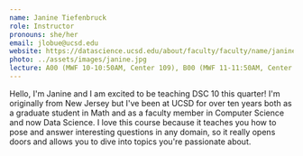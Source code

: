 ```yaml
---
name: Janine Tiefenbruck
role: Instructor
pronouns: she/her
email: jlobue@ucsd.edu
website: https://datascience.ucsd.edu/about/faculty/faculty/name/janine-tiefenbruck/
photo: ../assets/images/janine.jpg
lecture: A00 (MWF 10-10:50AM, Center 109), B00 (MWF 11-11:50AM, Center 109)
---
```

Hello, I'm Janine and I am excited to be teaching DSC 10 this quarter! I'm originally from New Jersey but I've been at UCSD for over ten years both as a graduate student in Math and as a faculty member in Computer Science and now Data Science.  I love this course because it teaches you how to pose and answer interesting questions in any domain, so it really opens doors and allows you to dive into topics you're passionate about. 